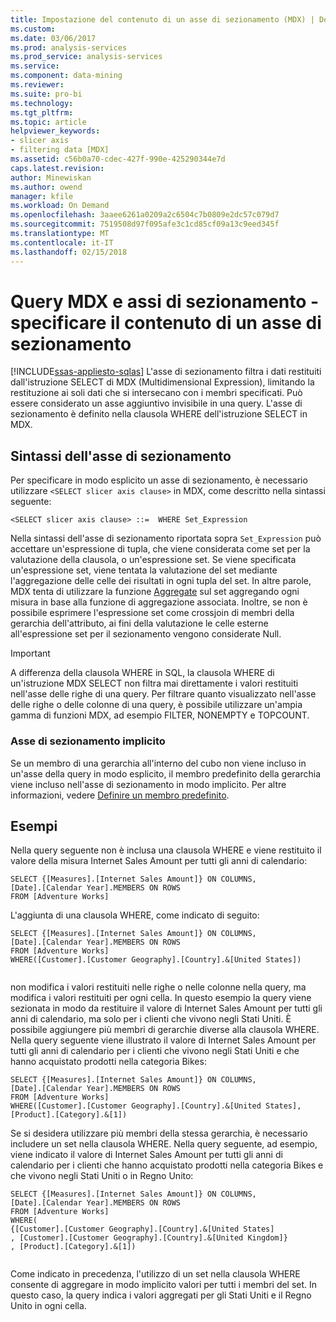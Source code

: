 ```yaml
---
title: Impostazione del contenuto di un asse di sezionamento (MDX) | Documenti Microsoft
ms.custom: 
ms.date: 03/06/2017
ms.prod: analysis-services
ms.prod_service: analysis-services
ms.service: 
ms.component: data-mining
ms.reviewer: 
ms.suite: pro-bi
ms.technology: 
ms.tgt_pltfrm: 
ms.topic: article
helpviewer_keywords:
- slicer axis
- filtering data [MDX]
ms.assetid: c56b0a70-cdec-427f-990e-425290344e7d
caps.latest.revision: 
author: Minewiskan
ms.author: owend
manager: kfile
ms.workload: On Demand
ms.openlocfilehash: 3aaee6261a0209a2c6504c7b0809e2dc57c079d7
ms.sourcegitcommit: 7519508d97f095afe3c1cd85cf09a13c9eed345f
ms.translationtype: MT
ms.contentlocale: it-IT
ms.lasthandoff: 02/15/2018
---
```

# <a name="mdx-query-and-slicer-axes---specify-the-contents-of-a-slicer-axis"></a>Query MDX e assi di sezionamento - specificare il contenuto di un asse di sezionamento
[!INCLUDE[ssas-appliesto-sqlas](../../../includes/ssas-appliesto-sqlas.md)]
L'asse di sezionamento filtra i dati restituiti dall'istruzione SELECT di MDX (Multidimensional Expression), limitando la restituzione ai soli dati che si intersecano con i membri specificati. Può essere considerato un asse aggiuntivo invisibile in una query. L'asse di sezionamento è definito nella clausola WHERE dell'istruzione SELECT in MDX.  
  
## <a name="slicer-axis-syntax"></a>Sintassi dell'asse di sezionamento  
 Per specificare in modo esplicito un asse di sezionamento, è necessario utilizzare `<SELECT slicer axis clause>` in MDX, come descritto nella sintassi seguente:  
  
```  
<SELECT slicer axis clause> ::=  WHERE Set_Expression  
```  
  
 Nella sintassi dell'asse di sezionamento riportata sopra `Set_Expression` può accettare un'espressione di tupla, che viene considerata come set per la valutazione della clausola, o un'espressione set. Se viene specificata un'espressione set, viene tentata la valutazione del set mediante l'aggregazione delle celle dei risultati in ogni tupla del set. In altre parole, MDX tenta di utilizzare la funzione [Aggregate](../../../mdx/aggregate-mdx.md) sul set aggregando ogni misura in base alla funzione di aggregazione associata. Inoltre, se non è possibile esprimere l'espressione set come crossjoin di membri della gerarchia dell'attributo, ai fini della valutazione le celle esterne all'espressione set per il sezionamento vengono considerate Null.  
  
> [!IMPORTANT]  
>  A differenza della clausola WHERE in SQL, la clausola WHERE di un'istruzione MDX SELECT non filtra mai direttamente i valori restituiti nell'asse delle righe di una query. Per filtrare quanto visualizzato nell'asse delle righe o delle colonne di una query, è possibile utilizzare un'ampia gamma di funzioni MDX, ad esempio FILTER, NONEMPTY e TOPCOUNT.  
  
### <a name="implicit-slicer-axis"></a>Asse di sezionamento implicito  
 Se un membro di una gerarchia all'interno del cubo non viene incluso in un'asse della query in modo esplicito, il membro predefinito della gerarchia viene incluso nell'asse di sezionamento in modo implicito. Per altre informazioni, vedere [Definire un membro predefinito](../../../analysis-services/multidimensional-models/attribute-properties-define-a-default-member.md).  
  
## <a name="examples"></a>Esempi  
 Nella query seguente non è inclusa una clausola WHERE e viene restituito il valore della misura Internet Sales Amount per tutti gli anni di calendario:  
  
```  
SELECT {[Measures].[Internet Sales Amount]} ON COLUMNS,  
[Date].[Calendar Year].MEMBERS ON ROWS  
FROM [Adventure Works]  
```  
  
 L'aggiunta di una clausola WHERE, come indicato di seguito:  
  
```  
SELECT {[Measures].[Internet Sales Amount]} ON COLUMNS,  
[Date].[Calendar Year].MEMBERS ON ROWS  
FROM [Adventure Works]  
WHERE([Customer].[Customer Geography].[Country].&[United States])  
  
```  
  
 non modifica i valori restituiti nelle righe o nelle colonne nella query, ma modifica i valori restituiti per ogni cella. In questo esempio la query viene sezionata in modo da restituire il valore di Internet Sales Amount per tutti gli anni di calendario, ma solo per i clienti che vivono negli Stati Uniti. È possibile aggiungere più membri di gerarchie diverse alla clausola WHERE. Nella query seguente viene illustrato il valore di Internet Sales Amount per tutti gli anni di calendario per i clienti che vivono negli Stati Uniti e che hanno acquistato prodotti nella categoria Bikes:  
  
```  
SELECT {[Measures].[Internet Sales Amount]} ON COLUMNS,  
[Date].[Calendar Year].MEMBERS ON ROWS  
FROM [Adventure Works]  
WHERE([Customer].[Customer Geography].[Country].&[United States], [Product].[Category].&[1])  
```  
  
 Se si desidera utilizzare più membri della stessa gerarchia, è necessario includere un set nella clausola WHERE. Nella query seguente, ad esempio, viene indicato il valore di Internet Sales Amount per tutti gli anni di calendario per i clienti che hanno acquistato prodotti nella categoria Bikes e che vivono negli Stati Uniti o in Regno Unito:  
  
```  
SELECT {[Measures].[Internet Sales Amount]} ON COLUMNS,  
[Date].[Calendar Year].MEMBERS ON ROWS  
FROM [Adventure Works]  
WHERE(  
{[Customer].[Customer Geography].[Country].&[United States]  
, [Customer].[Customer Geography].[Country].&[United Kingdom]}  
, [Product].[Category].&[1])  
  
```  
  
 Come indicato in precedenza, l'utilizzo di un set nella clausola WHERE consente di aggregare in modo implicito valori per tutti i membri del set. In questo caso, la query indica i valori aggregati per gli Stati Uniti e il Regno Unito in ogni cella.  
  
  

